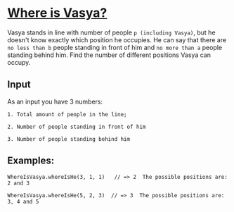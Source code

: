 # [Where is Vasya?](https://www.codewars.com/kata/where-is-vasya "https://www.codewars.com/kata/554754ac9d8ac3be120000b2")

Vasya stands in line with number of people `p (including Vasya)`, but he doesn't know exactly which position he occupies. He can say that there are `no less than b` people standing in front of him and `no more than a` people standing behind him. Find the number of different positions Vasya can occupy.

## Input

As an input you have 3 numbers:

`1. Total amount of people in the line;`

`2. Number of people standing in front of him`

`3. Number of people standing behind him `

## Examples:

```
WhereIsVasya.whereIsHe(3, 1, 1)   // => 2  The possible positions are: 2 and 3

WhereIsVasya.whereIsHe(5, 2, 3)  // => 3  The possible positions are: 3, 4 and 5
```